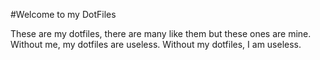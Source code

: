 #Welcome to my DotFiles

These are my dotfiles, there are many like them but these ones are mine.
Without me, my dotfiles are useless. Without my dotfiles, I am useless.
